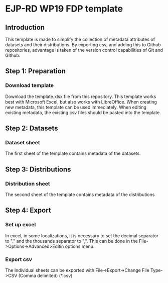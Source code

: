 # EJP-RD WP19 FDP template
## Introduction
This template is made to simplify the collection of metadata attributes of datasets and their distributions. By exporting csv, and adding this to Github repositories, advantage is taken of the version control capabilities of Git and Github.
## Step 1: Preparation
### Download template
Download the template.xlsx file from this repository. This template works best with Microsoft Excel, but also works with LibreOffice.
When creating new metadata, this template can be used immediately. When editing existing metadata, the existing csv files should be pasted into the template.
## Step 2: Datasets
### Dataset sheet
The first sheet of the template contains metadata of the datasets.
## Step 3: Distributions
### Distribution sheet
The second sheet of the template contains metadata of the distributions
## Step 4: Export
### Set up excel
In excel, in some localizations, it is necessary to set the decimal separator to "." and the thousands separator to ",". This can be done in the File->Options->Advanced>Editin options menu.
### Export csv
The Individual sheets can be exported with File->Export->Change File Type->CSV (Comma delimited) (*.csv)
